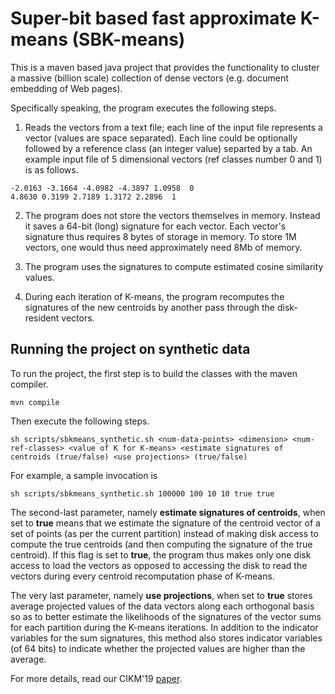 # Super-bit based fast approximate K-means (SBK-means)

This is a maven based java project that provides the functionality to cluster a massive (billion scale)
collection of dense vectors (e.g. document embedding of Web pages).

Specifically speaking, the program executes the following steps.

1. Reads the vectors from a text file; each line of the input file represents a vector (values are space separated).
Each line could be optionally followed by a reference class (an integer value) separted by a tab.
An example input file of 5 dimensional vectors (ref classes number 0 and 1) is as follows.

```
-2.0163 -3.1664 -4.0982 -4.3897 1.0958	0 
4.8630 0.3199 2.7189 1.3172 2.2896	1
```

2. The program does not store the vectors themselves in memory. Instead it saves a 64-bit (long) signature for each vector.
Each vector's signature thus requires 8 bytes of storage in memory. To store 1M vectors, one would thus need approximately need 8Mb of memory.

3. The program uses the signatures to compute estimated cosine similarity values.

4. During each iteration of K-means, the program recomputes the signatures of the new centroids by another pass through the disk-resident vectors.

## Running the project on synthetic data

To run the project, the first step is to build the classes with the maven compiler.

```
mvn compile
```

Then execute the following steps.
```
sh scripts/sbkmeans_synthetic.sh <num-data-points> <dimension> <num-ref-classes> <value of K for K-means> <estimate signatures of centroids (true/false) <use projections> (true/false)
```

For example, a sample invocation is
```
sh scripts/sbkmeans_synthetic.sh 100000 100 10 10 true true
```

The second-last parameter, namely **estimate signatures of centroids**, when set to **true** means that we estimate the signature
of the centroid vector of a set of points (as per the current partition) instead of making disk access to compute the true
centroids (and then computing the signature of the true centroid). If this flag is set to **true**, the program thus makes only
one disk access to load the vectors as opposed to accessing the disk to read the vectors during every centroid recomputation
phase of K-means. 

The very last parameter, namely **use projections**, when set to **true** stores average projected values of the data vectors along each orthogonal basis
so as to better estimate the likelihoods of the signatures of the vector sums for each partition during the K-means iterations. In addition to the indicator
variables for the sum signatures, this method also stores indicator variables (of 64 bits) to indicate whether the projected values are higher than the average.

For more details, read our CIKM'19 [paper](https://github.com/gdebasis/superbit-kmeans/blob/master/article/Hamming_Space_Kmeans.pdf).

